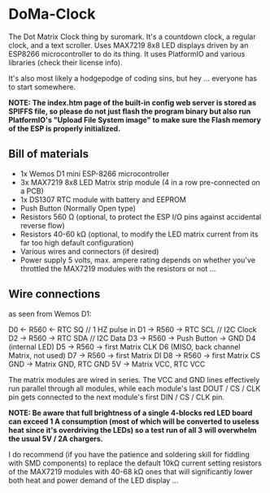# DoMa-Clock

The Dot Matrix Clock thing by suromark. It's a countdown clock, a regular clock, and a text scroller. Uses MAX7219 8x8 LED displays driven by an ESP8266 microcontroller to do its thing. It uses PlatformIO and various libraries (check their license info).

It's also most likely a hodgepodge of coding sins, but hey ... everyone has to start somewhere.

**NOTE: The index.htm page of the built-in config web server is stored as SPIFFS file, so please do not just flash the program binary but also run PlatformIO's "Upload File System image" to make sure the Flash memory of the ESP is properly initialized.**

## Bill of materials

- 1x Wemos D1 mini ESP-8266 microcontroller
- 3x MAX7219 8x8 LED Matrix strip module (4 in a row pre-connected on a PCB)
- 1x DS1307 RTC module with battery and EEPROM
- Push Button (Normally Open type)
- Resistors 560 Ω (optional, to protect the ESP I/O pins against accidental reverse flow)
- Resistors 40-60 kΩ (optional, to modify the LED matrix current from its far too high default configuration)
- Various wires and connectors (if desired)
- Power supply 5 volts, max. ampere rating depends on whether you've throttled the MAX7219 modules with the resistors or not ...  

## Wire connections

as seen from Wemos D1:

D0 <- R560 <- RTC SQ // 1 HZ pulse in
D1 -> R560 -> RTC SCL // I2C Clock
D2 -> R560 -> RTC SDA // I2C Data
D3 -> R560 -> Push Button -> GND
D4 (internal LED)
D5 -> R560 -> first Matrix CLK
D6 (MISO, back channel Matrix, not used)
D7 -> R560 -> first Matrix DI
D8 -> R560 -> first Matrix CS
GND -> Matrix GND, RTC GND
5V -> Matrix VCC, RTC VCC

The matrix modules are wired in series. The VCC and GND lines effectively run parallel through all modules, while each module's last DOUT / CS / CLK pin gets connected to the next module's first DIN / CS / CLK pin.

**NOTE: Be aware that full brightness of a single 4-blocks red LED board can exceed 1 A consumption (most of which will be converted to useless heat since it's overdriving the LEDs) so a test run of all 3 will overwhelm the usual 5V / 2A chargers.**

I do recommend (if you have the patience and soldering skill for fiddling with SMD components) to replace the default 10kΩ current setting resistors of the MAX7219 modules with 40-68 kΩ ones that will significantly lower both heat and power demand of the LED display ...
